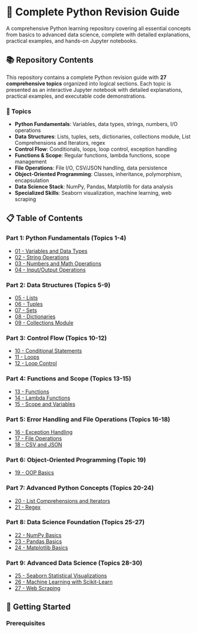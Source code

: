 # 🐍 Complete Python Revision Guide

A comprehensive Python learning repository covering all essential concepts from basics to advanced data science, complete with detailed explanations, practical examples, and hands-on Jupyter notebooks.

## 📚 Repository Contents

This repository contains a complete Python revision guide with **27 comprehensive topics** organized into logical sections. Each topic is presented as an interactive Jupyter notebook with detailed explanations, practical examples, and executable code demonstrations.

### 🎯 Topics

- **Python Fundamentals**: Variables, data types, strings, numbers, I/O operations
- **Data Structures**: Lists, tuples, sets, dictionaries, collections module, List Comprehensions and Iterators, regex
- **Control Flow**: Conditionals, loops, loop control, exception handling
- **Functions & Scope**: Regular functions, lambda functions, scope management
- **File Operations**: File I/O, CSV/JSON handling, data persistence
- **Object-Oriented Programming**: Classes, inheritance, polymorphism, encapsulation
- **Data Science Stack**: NumPy, Pandas, Matplotlib for data analysis
- **Specialized Skills**: Seaborn visualization, machine learning, web scraping

## 📋 Table of Contents

### Part 1: Python Fundamentals (Topics 1-4)
- [01 - Variables and Data Types](https://github.com/vanshthiske/python-/blob/main/1.%20Python%20Fundamentals%20(Topics%201-4)/01_variables_and_data_types.ipynb)
- [02 - String Operations](notebooks/02_string_operations.ipynb)
- [03 - Numbers and Math Operations](notebooks/03_numbers_math.ipynb)
- [04 - Input/Output Operations](notebooks/04_input_output.ipynb)

### Part 2: Data Structures (Topics 5-9)
- [05 - Lists](notebooks/05_lists.ipynb)
- [06 - Tuples](notebooks/06_tuples.ipynb)
- [07 - Sets](notebooks/07_sets.ipynb)
- [08 - Dictionaries](notebooks/08_dictionaries.ipynb)
- [09 - Collections Module](notebooks/09_collections.ipynb)

### Part 3: Control Flow (Topics 10-12)
- [10 - Conditional Statements](notebooks/10_conditionals.ipynb)
- [11 - Loops](notebooks/11_loops.ipynb)
- [12 - Loop Control](notebooks/12_loop_control.ipynb)

### Part 4: Functions and Scope (Topics 13-15)
- [13 - Functions](notebooks/13_functions.ipynb)
- [14 - Lambda Functions](notebooks/14_lambda_functions.ipynb)
- [15 - Scope and Variables](notebooks/15_scope_variables.ipynb)

### Part 5: Error Handling and File Operations (Topics 16-18)
- [16 - Exception Handling](notebooks/16_exception_handling.ipynb)
- [17 - File Operations](notebooks/17_file_operations.ipynb)
- [18 - CSV and JSON](notebooks/18_csv_json.ipynb)

### Part 6: Object-Oriented Programming (Topic 19)
- [19 - OOP Basics](notebooks/19_oop_basics.ipynb)

### Part 7: Advanced Python Concepts (Topics 20-24)
- [20 - List Comprehensions and Iterators](notebooks/20_comprehensions_iterators.ipynb)
- [21 - Regex](notebooks/23_regex.ipynb)

### Part 8: Data Science Foundation (Topics 25-27)
- [22 - NumPy Basics](notebooks/25_numpy_basics.ipynb)
- [23 - Pandas Basics](notebooks/26_pandas_basics.ipynb)
- [24 - Matplotlib Basics](notebooks/27_matplotlib_basics.ipynb)

### Part 9: Advanced Data Science (Topics 28-30)
- [25 - Seaborn Statistical Visualizations](notebooks/28_seaborn_statistical.ipynb)
- [26 - Machine Learning with Scikit-Learn](notebooks/29_sklearn_basics.ipynb)
- [27 - Web Scraping](notebooks/30_web_scraping.ipynb)

## 🚀 Getting Started

### Prerequisites
